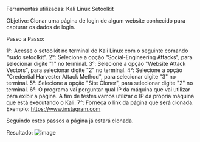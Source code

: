 Ferramentas utilizadas:
Kali Linux
Setoolkit

Objetivo:
Clonar uma página de login de algum website conhecido para capturar os dados de login.

Passo a Passo:

1°: Acesse o setoolkit no terminal do Kali Linux com o seguinte comando "sudo setoolkit".
2°: Selecione a opção "Social-Engineering Attacks", para selecionar digite "1" no terminal.
3°: Selecione a opção "Website Attack Vectors", para selecionar digite "2" no terminal.
4°: Selecione a opção "Credential Harvester Attack Method", para selecionar digite "3" no terminal.
5°: Selecione a opção "Site Cloner", para selecionar digite "2" no terminal.
6°: O programa vai perguntar qual IP da máquina que vai utilizar para exibir a página. A fim de testes vamos utilizar o IP da própria máquina que está
executando o Kali.
7°: Forneça o link da página que será clonada. Exemplo: https://www.instagram.com

Seguindo estes passos a página já estará clonada.

Resultado:
![image](https://github.com/user-attachments/assets/c1f16ef6-0120-47eb-b353-58a3ceb7faf7)
